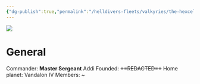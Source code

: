 ```yaml
---
{"dg-publish":true,"permalink":"/helldivers-fleets/valkyries/the-hexcellium/the-2nd-hellguard-company/","noteIcon":"","created":"2024-03-22T23:50:00.907+01:00","updated":"2024-03-23T23:27:31.562+01:00"}
---
```


![](https://lh7-us.googleusercontent.com/ENYGyh0WIXunRlWpVdrkWofyivTMVwXsojbVZ-NivS9cp8VCDc7gpE0lPnIgx10-AEIqWZmVLN7GH7zT8fgxcm6_sx_1brC35nTFQNUL1VrEWB4YhKRwtujyOuhhWYE744Yey4HxQbpRfpT50EpeZg)

# General
Commander: **Master Sergeant** Addi
Founded: ~~==REDACTED==~~
Home planet: Vandalon IV
Members: ~
